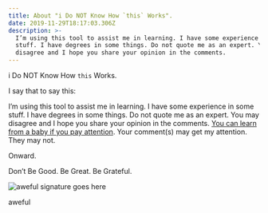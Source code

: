 ```yaml
---
title: About "i Do NOT Know How `this` Works".
date: 2019-11-29T18:17:03.306Z
description: >-
  I’m using this tool to assist me in learning. I have some experience in some
  stuff. I have degrees in some things. Do not quote me as an expert. You may
  disagree and I hope you share your opinion in the comments.
---
```

i Do NOT Know How `this` Works.

I say that to say this:

I’m using this tool to assist me in learning. I have some experience in some stuff. I have degrees in some things. Do not quote me as an expert. You may disagree and I hope you share your opinion in the comments. [You can learn from a baby if you pay attention](https://genius.com/E-40-tell-it-like-it-is-lyrics). Your comment(s) may get my attention. They may not.

Onward.

Don’t Be Good. Be Great. Be Grateful.

![aweful signature goes here](https://res.cloudinary.com/devdash54321/image/upload/v1560454807/aweful/aweful_signature_rainbow.gif)

aweful
